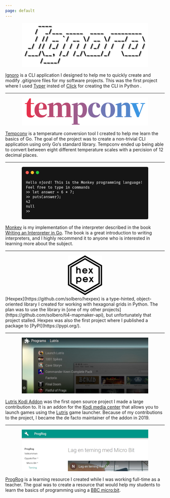 ```yaml
---
page: default
---
```


<div align="center"><a href="https://github.com/solbero/ignoro"><img src="assets/img/ignoro.png" alt="Ignoro"/></a></div>

[Ignoro](https://github.com/solbero/ignoro) is a CLI application I designed to help me to quickly create and modify .gitignore files for my software projects. This was the first project where I used [Typer](https://typer.tiangolo.com/) insted of [Click](https://click.palletsprojects.com/) for creating the CLI in Python  .

---

<div align="center"><a href="https://github.com/solbero/tempconv"><img src="assets/img/tempconv.png" alt="Tempconv"/></a></div>

[Tempconv](https://github.com/solbero/tempconv) is a temperature conversion tool I created to help me learn the basics of Go. The goal of the project was to create a non-trivial CLI application using only Go‘s standard library. Tempconv ended up being able to convert between eight different temperature scales with a percision of 12 decimal places.

---

<p align="center"><a href="https://github.com/solbero/monkey"><img src="assets/img/monkey.png" alt="Monkey"/></a></p>

[Monkey](https://github.com/solbero/monkey) is my implementation of the interpreter described in the book [Writing an Interpreter in Go](https://interpreterbook.com/). The book is a great introduction to writing interpreters, and I highly recommend it to anyone who is interested in learning more about the subject.

---

<div align="center"><a href="https://github.com/solbero/hexpex"><img src="assets/img/hexpex.png" alt="Hexpex"/></a></div>
[Hexpex](https://github.com/solbero/hexpex) is a type-hinted, object-oriented library I created for working with hexagonal grids in Python. The plan was to use the library in [one of my other projects](https://github.com/solbero/ti4-mapmaker-api), but unfortunately that project stalled. Hexpex was also the first project where I published a package to [PyPI](https://pypi.org/).

---

<p align="center"><a href="https://github.com/RobLoach/lutris-kodi-addon"><img src="assets/img/kodi.jpg" alt="Lutris Kodi Addon"/></a></p>

[Lutris Kodi Addon](https://github.com/RobLoach/lutris-kodi-addon) was the first open source project I made a large contribution to. It is an addon for the [Kodi media center](https://kodi.tv/) that allows you to launch games using the [Lutris](https://lutris.net/) game launcher. Because of my contributions to the project, I became the de facto maintainer of the addon in 2019.

---

<p align="center"><a href="https://solbero.github.io/progrog/"><img src="assets/img/progrog.png" alt="ProgRog"/></a></p>

[ProgRog](https://solbero.github.io/progrog/) is a learning resource I created while I was working full-time as a teacher. The goal was to create a resource that would help my students to learn the basics of programming using a [BBC micro:bit](https://microbit.org/).
